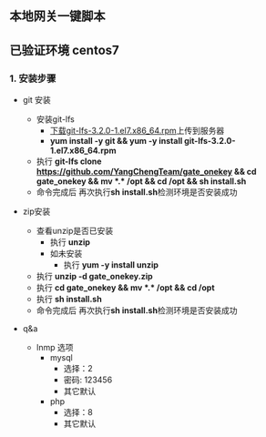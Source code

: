 ## 本地网关一键脚本

##  已验证环境 centos7

### 1. 安装步骤

- git 安装
    - 安装git-lfs
      - [下载git-lfs-3.2.0-1.el7.x86_64.rpm](git-lfs-3.2.0-1.el7.x86_64.rpm)上传到服务器
      -  **yum install -y git && yum -y install git-lfs-3.2.0-1.el7.x86_64.rpm**
    - 执行 **git-lfs clone https://github.com/YangChengTeam/gate_onekey && cd  gate_onekey && mv \*.\* /opt && cd /opt && sh install.sh**
    - 命令完成后  再次执行**sh install.sh**检测环境是否安装成功
- zip安装
    - 查看unzip是否已安装
       - 执行 **unzip**
       - 如未安装
         - 执行 **yum -y install unzip**
    - 执行 **unzip -d gate_onekey.zip**
    - 执行 **cd  gate_onekey && mv \*.\* /opt && cd /opt**
    - 执行 **sh install.sh**
    - 命令完成后  再次执行**sh install.sh**检测环境是否安装成功


- q&a
    - lnmp 选项
        - mysql
            - 选择：2
            - 密码: 123456
            - 其它默认
        - php
            - 选择：8
            - 其它默认
        